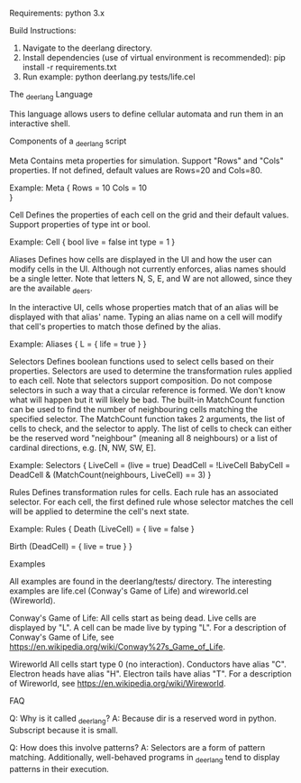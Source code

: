 Requirements:
python 3.x

Build Instructions:
1. Navigate to the deerlang directory.
2. Install dependencies (use of virtual environment is recommended): pip install -r requirements.txt
3. Run example: python deerlang.py tests/life.cel

The <sub>deerlang</sub> Language

This language allows users to define cellular automata and run them in an interactive shell.

Components of a <sub>deerlang</sub> script

Meta
Contains meta properties for simulation. Support "Rows" and "Cols" properties. If not defined, default values are Rows=20 and Cols=80.

Example:
Meta {
  Rows = 10
  Cols = 10  
}

Cell
Defines the properties of each cell on the grid and their default values. Support properties of type int or bool.

Example:
Cell {
  bool live = false
  int type = 1
}

Aliases
Defines how cells are displayed in the UI and how the user can modify cells in the UI. Although not currently enforces, alias names should be a single letter. Note that letters N, S, E, and W are not allowed, since they are the available <sub>deers</sub>.

In the interactive UI, cells whose properties match that of an alias will be displayed with that alias' name. Typing an alias name on a cell will modify that cell's properties to match those defined by the alias.

Example:
Aliases {
  L = {
    life = true
  }
}

Selectors
Defines boolean functions used to select cells based on their properties. Selectors are used to determine the transformation rules applied to each cell. Note that selectors support composition. Do not compose selectors in such a way that a circular reference is formed. We don't know what will happen but it will likely be bad. The built-in MatchCount function can be used to find the number of neighbouring cells matching the specified selector. The MatchCount function takes 2 arguments, the list of cells to check, and the selector to apply. The list of cells to check can either be the reserved word "neighbour" (meaning all 8 neighbours) or a list of cardinal directions, e.g. [N, NW, SW, E].

Example:
Selectors {
  LiveCell = (live = true)
  DeadCell = !LiveCell
  BabyCell = DeadCell & (MatchCount(neighbours, LiveCell) == 3)
}

Rules
Defines transformation rules for cells. Each rule has an associated selector. For each cell, the first defined rule whose selector matches the cell will be applied to determine the cell's next state.

Example:
Rules {
  Death (LiveCell) = {
    live = false
  }

  Birth (DeadCell) = {
    live = true
  }
}

Examples

All examples are found in the deerlang/tests/ directory. The interesting examples are life.cel (Conway's Game of Life) and wireworld.cel (Wireworld).

Conway's Game of Life:
All cells start as being dead. Live cells are displayed by "L". A cell can be made live by typing "L". For a description of Conway's Game of Life, see https://en.wikipedia.org/wiki/Conway%27s_Game_of_Life.

Wireworld
All cells start type 0 (no interaction). Conductors have alias "C". Electron heads have alias "H". Electron tails have alias "T". For a description of Wireworld, see https://en.wikipedia.org/wiki/Wireworld.

FAQ

Q: Why is it called <sub>deerlang</sub>?
A: Because dir is a reserved word in python. Subscript because it is small.

Q: How does this involve patterns?
A: Selectors are a form of pattern matching. Additionally, well-behaved programs in <sub>deerlang</sub> tend to display patterns in their execution.
